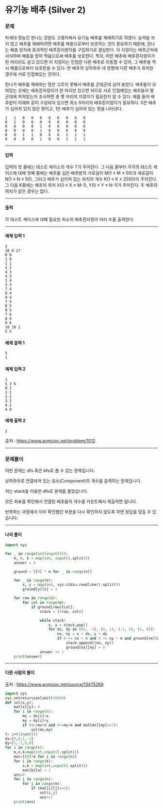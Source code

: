 # 유기농 배추 (Silver 2)

### 문제

차세대 영농인 한나는 강원도 고랭지에서 유기농 배추를 재배하기로 하였다. 농약을 쓰지 않고 배추를 재배하려면 배추를 해충으로부터 보호하는 것이 중요하기 때문에, 한나는 해충 방지에 효과적인 배추흰지렁이를 구입하기로 결심한다. 이 지렁이는 배추근처에 서식하며 해충을 잡아 먹음으로써 배추를 보호한다. 특히, 어떤 배추에 배추흰지렁이가 한 마리라도 살고 있으면 이 지렁이는 인접한 다른 배추로 이동할 수 있어, 그 배추들 역시 해충으로부터 보호받을 수 있다. 한 배추의 상하좌우 네 방향에 다른 배추가 위치한 경우에 서로 인접해있는 것이다.   

한나가 배추를 재배하는 땅은 고르지 못해서 배추를 군데군데 심어 놓았다. 배추들이 모여있는 곳에는 배추흰지렁이가 한 마리만 있으면 되므로 서로 인접해있는 배추들이 몇 군데에 퍼져있는지 조사하면 총 몇 마리의 지렁이가 필요한지 알 수 있다. 예를 들어 배추밭이 아래와 같이 구성되어 있으면 최소 5마리의 배추흰지렁이가 필요하다. 0은 배추가 심어져 있지 않은 땅이고, 1은 배추가 심어져 있는 땅을 나타낸다.   

~~~
1	1	0	0	0	0	0	0	0	0
0	1	0	0	0	0	0	0	0	0
0	0	0	0	1	0	0	0	0	0
0	0	0	0	1	0	0	0	0	0
0	0	1	1	0	0	0	1	1	1
0	0	0	0	1	0	0	1	1	1
~~~

---

#### 입력

입력의 첫 줄에는 테스트 케이스의 개수 T가 주어진다. 그 다음 줄부터 각각의 테스트 케이스에 대해 첫째 줄에는 배추를 심은 배추밭의 가로길이 M(1 ≤ M ≤ 50)과 세로길이 N(1 ≤ N ≤ 50), 그리고 배추가 심어져 있는 위치의 개수 K(1 ≤ K ≤ 2500)이 주어진다. 그 다음 K줄에는 배추의 위치 X(0 ≤ X ≤ M-1), Y(0 ≤ Y ≤ N-1)가 주어진다. 두 배추의 위치가 같은 경우는 없다.

---

#### 출력

각 테스트 케이스에 대해 필요한 최소의 배추흰지렁이 마리 수를 출력한다.

---

#### 예제 입력 1
~~~
2
10 8 17
0 0
1 0
1 1
4 2
4 3
4 5
2 4
3 4
7 4
8 4
9 4
7 5
8 5
9 5
7 6
8 6
9 6
10 10 1
5 5
~~~

#### 예제 출력 1
~~~
5
1
~~~

#### 예제 입력 2
~~~
1
5 3 6
0 2
1 2
2 2
3 2
4 2
4 0
~~~

#### 예제 출력 2
~~~
2
~~~

출처 : https://www.acmicpc.net/problem/1012

---

### 문제풀이

이번 문제는 dfs 혹은 bfs로 풀 수 있는 문제입니다.   

상하좌우로 연결되어 있는 요소(Component)의 개수를 출력하는 문제입니다.   

저는 stack을 이용한 dfs로 문제를 풀었습니다.   

모든 좌표를 확인해서 연결된 배추들의 개수를 카운트해서 제출하면 됩니다.   

반복하는 과정에서 이미 확인했던 부분을 다시 확인하지 않도록 하면 정답을 맞출 수 있습니다.

---

#### 나의 풀이

~~~python
import sys

for _ in range(int(input())):
    m, n, k = map(int, input().split())
    answer = 0

    ground = [[0] * m for _ in range(n)]

    for _ in range(k):
        x, y = map(int, sys.stdin.readline().split())
        ground[y][x] = 1

    for row in range(n):
        for col in range(m):
            if ground[row][col]:
                stack = [(row, col)]

                while stack:
                    x, y = stack.pop()
                    for dx, dy in [(0, -1), (0, 1), (-1, 0), (1, 0)]:
                        nx, ny = x + dx, y + dy
                        if 0 <= nx < n and 0 <= ny < m and ground[nx][ny]:
                            stack.append((nx, ny))
                            ground[nx][ny] = 0
                answer += 1
    print(answer)
~~~

---

#### 다른 사람의 풀이

출처 : https://www.acmicpc.net/source/13475269

~~~python
import sys
sys.setrecursionlimit(50000)
def sol(x,y):
	mat[x][y]= 0
	for i in range(4):
		mx = dx[i]+x
		my = dy[i]+y
		if (0<=mx<n and 0<=my<m and mat[mx][my]==1):
			sol(mx,my)
t= int(input())
dx=[0,0,1,-1]
dy=[1,-1,0,0]
for i in range(t):
	m,n,k=map(int,input().split())
	mat=[[0]*m for i in range(n)]
	for i in range(k):
		a,b = map(int,input().split())
		mat[b][a] = 1
	ans=0
	for i in range(n):
		for j in range(m):
			if (mat[i][j]==1):
				sol(i,j)
				ans+=1
	print(ans)
~~~
